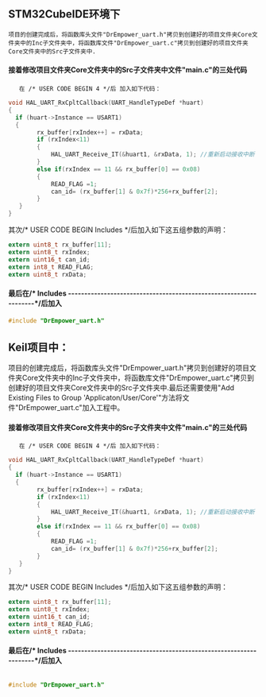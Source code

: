 <a name="c8frg"></a>

## STM32CubeIDE环境下
    项目的创建完成后，将函数库头文件"DrEmpower_uart.h"拷贝到创建好的项目文件夹Core文件夹中的Inc子文件夹中，将函数库文件"DrEmpower_uart.c"拷贝到创建好的项目文件夹Core文件夹中的Src子文件夹中.
<a name="zcmt8"></a>
####    接着修改项目文件夹Core文件夹中的Src子文件夹中文件"main.c"的三处代码
       在 /* USER CODE BEGIN 4 */后 加入如下代码：
```c
void HAL_UART_RxCpltCallback(UART_HandleTypeDef *huart)
{
  if (huart->Instance == USART1)
  {
		rx_buffer[rxIndex++] = rxData;
		if (rxIndex<11)
		{
			HAL_UART_Receive_IT(&huart1, &rxData, 1); //重新启动接收中断
		}
		else if(rxIndex == 11 && rx_buffer[0] == 0x08)
		{
			READ_FLAG =1;
			can_id= (rx_buffer[1] & 0x7f)*256+rx_buffer[2];
		}
   }
}
```
其次/* USER CODE BEGIN Includes */后加入如下这五组参数的声明：
```c
extern uint8_t rx_buffer[11];
extern uint8_t rxIndex;
extern uint16_t can_id;
extern int8_t READ_FLAG;
extern uint8_t rxData;

```
#### 最后在/* Includes ------------------------------------------------------------------*/后加入
```c
#include "DrEmpower_uart.h"

```
<a name="cMWcS"></a>
## Keil项目中：
项目的创建完成后，将函数库头文件"DrEmpower_uart.h"拷贝到创建好的项目文件夹Core文件夹中的Inc子文件夹中，将函数库文件"DrEmpower_uart.c"拷贝到创建好的项目文件夹Core文件夹中的Src子文件夹中.最后还需要使用"Add Existing Files to Group 'Applicaton/User/Core'"方法将文件"DrEmpower_uart.c"加入工程中。
<a name="zcmt8"></a>
####    接着修改项目文件夹Core文件夹中的Src子文件夹中文件"main.c"的三处代码
       在 /* USER CODE BEGIN 4 */后 加入如下代码：
```c
void HAL_UART_RxCpltCallback(UART_HandleTypeDef *huart)
{
  if (huart->Instance == USART1)
  {
		rx_buffer[rxIndex++] = rxData;
		if (rxIndex<11)
		{
			HAL_UART_Receive_IT(&huart1, &rxData, 1); //重新启动接收中断
		}
		else if(rxIndex == 11 && rx_buffer[0] == 0x08)
		{
			READ_FLAG =1;
			can_id= (rx_buffer[1] & 0x7f)*256+rx_buffer[2];
		}
   }
}
```
其次/* USER CODE BEGIN Includes */后加入如下这五组参数的声明：
```c
extern uint8_t rx_buffer[11];
extern uint8_t rxIndex;
extern uint16_t can_id;
extern int8_t READ_FLAG;
extern uint8_t rxData;

```
#### 最后在/* Includes ------------------------------------------------------------------*/后加入
```c

#include "DrEmpower_uart.h"

```
<a name="cMWcS"></a>